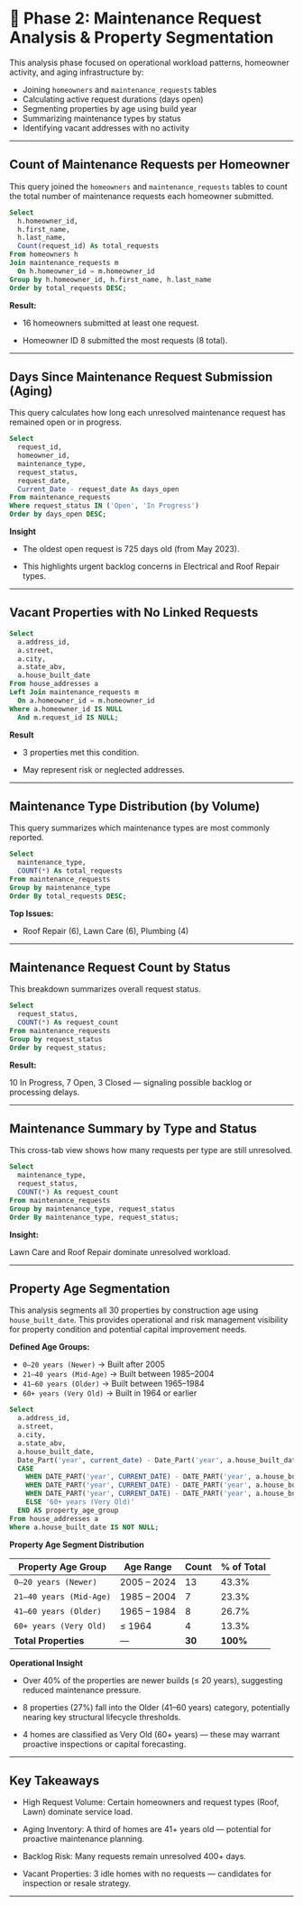 # 🧾 Phase 2: Maintenance Request Analysis & Property Segmentation

This analysis phase focused on operational workload patterns, homeowner activity, and aging infrastructure by:

- Joining `homeowners` and `maintenance_requests` tables
- Calculating active request durations (days open)
- Segmenting properties by age using build year
- Summarizing maintenance types by status
- Identifying vacant addresses with no activity

---

## Count of Maintenance Requests per Homeowner

This query joined the `homeowners` and `maintenance_requests` tables to count the total number of maintenance requests each homeowner submitted.

```sql
Select
  h.homeowner_id,
  h.first_name,
  h.last_name,
  Count(request_id) As total_requests
From homeowners h
Join maintenance_requests m
  On h.homeowner_id = m.homeowner_id
Group by h.homeowner_id, h.first_name, h.last_name
Order by total_requests DESC;
```

**Result:**

- 16 homeowners submitted at least one request.

- Homeowner ID 8 submitted the most requests (8 total).

---

## Days Since Maintenance Request Submission (Aging)

This query calculates how long each unresolved maintenance request has remained open or in progress.

```sql
Select
  request_id,
  homeowner_id,
  maintenance_type,
  request_status,
  request_date,
  Current_Date - request_date As days_open
From maintenance_requests
Where request_status IN ('Open', 'In Progress')
Order by days_open DESC;
```

**Insight**

- The oldest open request is 725 days old (from May 2023).

- This highlights urgent backlog concerns in Electrical and Roof Repair types.

---

## Vacant Properties with No Linked Requests

```sql
Select
  a.address_id,
  a.street,
  a.city,
  a.state_abv,
  a.house_built_date
From house_addresses a
Left Join maintenance_requests m
  On a.homeowner_id = m.homeowner_id
Where a.homeowner_id IS NULL
  And m.request_id IS NULL;
```

**Result**

- 3 properties met this condition.
  
- May represent risk or neglected addresses.

---

## Maintenance Type Distribution (by Volume)

This query summarizes which maintenance types are most commonly reported.

```sql
Select
  maintenance_type,
  COUNT(*) As total_requests
From maintenance_requests
Group by maintenance_type
Order By total_requests DESC;
```

**Top Issues:**

- Roof Repair (6), Lawn Care (6), Plumbing (4)

---

## Maintenance Request Count by Status

This breakdown summarizes overall request status.

```sql
Select
  request_status,
  COUNT(*) As request_count
From maintenance_requests
Group by request_status
Order by request_status;
```

**Result:**

10 In Progress, 7 Open, 3 Closed — signaling possible backlog or processing delays.

---

## Maintenance Summary by Type and Status

This cross-tab view shows how many requests per type are still unresolved.

```sql
Select
  maintenance_type,
  request_status,
  COUNT(*) As request_count
From maintenance_requests
Group by maintenance_type, request_status
Order By maintenance_type, request_status;
```

**Insight:**

Lawn Care and Roof Repair dominate unresolved workload.

---

## Property Age Segmentation

This analysis segments all 30 properties by construction age using `house_built_date`. This provides operational and risk management visibility for property condition and potential capital improvement needs.

**Defined Age Groups:**

- `0–20 years (Newer)` → Built after 2005
- `21–40 years (Mid-Age)` → Built between 1985–2004
- `41–60 years (Older)` → Built between 1965–1984
- `60+ years (Very Old)` → Built in 1964 or earlier

```sql
Select
  a.address_id,
  a.street,
  a.city,
  a.state_abv,
  a.house_built_date,
  Date_Part('year', current_date) - Date_Part('year', a.house_built_date) As property_age,
  CASE
    WHEN DATE_PART('year', CURRENT_DATE) - DATE_PART('year', a.house_built_date) <= 20 THEN '0-20 years (Newer)'
    WHEN DATE_PART('year', CURRENT_DATE) - DATE_PART('year', a.house_built_date) BETWEEN 21 AND 40 THEN '21-40 years (Mid-Age)'
    WHEN DATE_PART('year', CURRENT_DATE) - DATE_PART('year', a.house_built_date) BETWEEN 41 AND 60 THEN '41-60 years (Older)'
    ELSE '60+ years (Very Old)'
  END AS property_age_group
From house_addresses a
Where a.house_built_date IS NOT NULL;
```

**Property Age Segment Distribution**


| Property Age Group        | Age Range        | Count | % of Total |
|---------------------------|------------------|-------|------------|
| `0–20 years (Newer)`      | 2005 – 2024      | 13    | 43.3%      |
| `21–40 years (Mid-Age)`   | 1985 – 2004      | 7     | 23.3%      |
| `41–60 years (Older)`     | 1965 – 1984      | 8     | 26.7%      |
| `60+ years (Very Old)`    | ≤ 1964           | 4     | 13.3%      |
| **Total Properties**      | —                | **30**| **100%**   |


**Operational Insight** 

- Over 40% of the properties are newer builds (≤ 20 years), suggesting reduced maintenance pressure.

- 8 properties (27%) fall into the Older (41–60 years) category, potentially nearing key structural lifecycle thresholds.

- 4 homes are classified as Very Old (60+ years) — these may warrant proactive inspections or capital forecasting.

---

## Key Takeaways

- High Request Volume: Certain homeowners and request types (Roof, Lawn) dominate service load.

- Aging Inventory: A third of homes are 41+ years old — potential for proactive maintenance planning.

- Backlog Risk: Many requests remain unresolved 400+ days.

- Vacant Properties: 3 idle homes with no requests — candidates for inspection or resale strategy.

---










